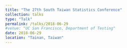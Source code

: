 ```yaml
---
title: "The 27th South Taiwan Statistics Conference"
collection: talks
type: "Talk"
permalink: /talks/2018-06-29
#venue: "UC San Francisco, Department of Testing"
date: 2018-06-29
location: "Tainan, Taiwan"
---
```


<!---This is a description of your talk, which is a markdown file that can be all markdown-ified like any other post. Yay markdown!--->
